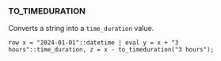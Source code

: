 <!--
This is generated by ESQL's AbstractFunctionTestCase. Do no edit it. See ../README.md for how to regenerate it.
-->

### TO_TIMEDURATION
Converts a string into a `time_duration` value.

```
row x = "2024-01-01"::datetime | eval y = x + "3 hours"::time_duration, z = x - to_timeduration("3 hours");
```
